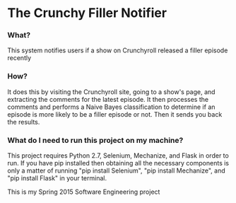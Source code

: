 # The Crunchy Filler Notifier

### What?
This system notifies users if a show on Crunchyroll released a filler episode recently
### How?
It does this by visiting the Crunchyroll site, going to a show's page, and extracting the comments for the latest episode.
It then processes the comments and performs a Naive Bayes classification to determine if an episode is more likely to be a
filler episode or not. Then it sends you back the results.
### What do I need to run this project on my machine?
This project requires Python 2.7, Selenium, Mechanize, and Flask in order to run. If you have pip installed then obtaining all the necessary components is only a matter of running "pip install Selenium", "pip install Mechanize", and "pip install Flask" in your terminal.

This is my Spring 2015 Software Engineering project


